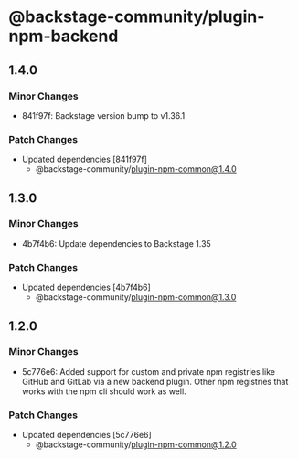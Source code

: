 # @backstage-community/plugin-npm-backend

## 1.4.0

### Minor Changes

- 841f97f: Backstage version bump to v1.36.1

### Patch Changes

- Updated dependencies [841f97f]
  - @backstage-community/plugin-npm-common@1.4.0

## 1.3.0

### Minor Changes

- 4b7f4b6: Update dependencies to Backstage 1.35

### Patch Changes

- Updated dependencies [4b7f4b6]
  - @backstage-community/plugin-npm-common@1.3.0

## 1.2.0

### Minor Changes

- 5c776e6: Added support for custom and private npm registries like GitHub and GitLab via a new backend plugin. Other npm registries that works with the npm cli should work as well.

### Patch Changes

- Updated dependencies [5c776e6]
  - @backstage-community/plugin-npm-common@1.2.0
